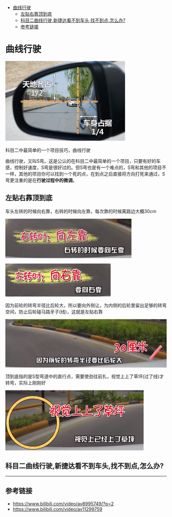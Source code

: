 <!-- TOC depthFrom:1 depthTo:6 withLinks:1 updateOnSave:1 orderedList:0 -->

- [曲线行驶](#曲线行驶)
	- [左贴右靠顶到底](#左贴右靠顶到底)
	- [科目二曲线行驶,新捷达看不到车头,找不到点,怎么办?](#科目二曲线行驶新捷达看不到车头找不到点怎么办)
	- [参考链接](#参考链接)

<!-- /TOC -->


# 曲线行驶



![1543489120022.png](image/1543489120022.png)



科目二中最简单的一个项目技巧，曲线行驶

曲线行驶，又叫S弯。这是公认的在科目二中最简单的一个项目，只要有好的车感，控制好速度，S弯是很好过的。但S弯也是有一个难点的，S弯和其他的项目不一样，其他的项目你可以找到一个死的点，在到点之后直接将方向打死来通过，S弯更注重的是在**行驶过程中的微调**。


## 左贴右靠顶到底

车头左转的时候向右靠，右转的时候向左靠，每次靠的时候离路边大概30cm

![1543809904277.png](image/1543809904277.png)

![1543809916870.png](image/1543809916870.png)

因为前轮的转弯半径比后轮大，所以要向外侧让，为内侧的后轮里留出足够的转弯空间，防止后轮碰马路牙子(线)，这就是左贴右靠

![1543809962272.png](image/1543809962272.png)

顶到底指的是S型弯道中的直行点，需要使劲往前扎，视觉上上了草坪(过了线)才转弯，实际上刚刚好

![1543810189645.png](image/1543810189645.png)






## 科目二曲线行驶,新捷达看不到车头,找不到点,怎么办?




---

## 参考链接

* <https://www.bilibili.com/video/av8995749/?p=2>
* <https://www.bilibili.com/video/av11299759>
